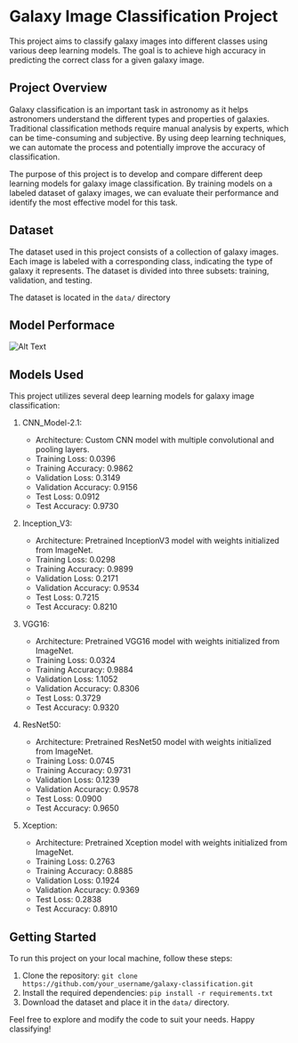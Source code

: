 # Galaxy Image Classification Project

This project aims to classify galaxy images into different classes using various deep learning models. The goal is to achieve high accuracy in predicting the correct class for a given galaxy image.

## Project Overview

Galaxy classification is an important task in astronomy as it helps astronomers understand the different types and properties of galaxies. Traditional classification methods require manual analysis by experts, which can be time-consuming and subjective. By using deep learning techniques, we can automate the process and potentially improve the accuracy of classification.

The purpose of this project is to develop and compare different deep learning models for galaxy image classification. By training models on a labeled dataset of galaxy images, we can evaluate their performance and identify the most effective model for this task.

## Dataset

The dataset used in this project consists of a collection of galaxy images. Each image is labeled with a corresponding class, indicating the type of galaxy it represents. The dataset is divided into three subsets: training, validation, and testing.

The dataset is located in the `data/` directory 
<!-- and is organized as follows:

- `data/train/`: Contains the training images.
- `data/validation/`: Contains the validation images.
- `data/test/`: Contains the testing images. -->

<!-- The dataset is balanced, meaning that it contains an equal number of images for each galaxy class. This ensures that the models are trained and evaluated on a representative distribution of classes. -->
## Model Performace 
![Alt Text](path/to/perform_table.jpg)

## Models Used

This project utilizes several deep learning models for galaxy image classification:

1. CNN_Model-2.1:
   - Architecture: Custom CNN model with multiple convolutional and pooling layers.
   - Training Loss: 0.0396
   - Training Accuracy: 0.9862
   - Validation Loss: 0.3149
   - Validation Accuracy: 0.9156
   - Test Loss: 0.0912
   - Test Accuracy: 0.9730

2. Inception_V3:
   - Architecture: Pretrained InceptionV3 model with weights initialized from ImageNet.
   - Training Loss: 0.0298
   - Training Accuracy: 0.9899
   - Validation Loss: 0.2171
   - Validation Accuracy: 0.9534
   - Test Loss: 0.7215
   - Test Accuracy: 0.8210

3. VGG16:
   - Architecture: Pretrained VGG16 model with weights initialized from ImageNet.
   - Training Loss: 0.0324
   - Training Accuracy: 0.9884
   - Validation Loss: 1.1052
   - Validation Accuracy: 0.8306
   - Test Loss: 0.3729
   - Test Accuracy: 0.9320

4. ResNet50:
   - Architecture: Pretrained ResNet50 model with weights initialized from ImageNet.
   - Training Loss: 0.0745
   - Training Accuracy: 0.9731
   - Validation Loss: 0.1239
   - Validation Accuracy: 0.9578
   - Test Loss: 0.0900
   - Test Accuracy: 0.9650

5. Xception:
   - Architecture: Pretrained Xception model with weights initialized from ImageNet.
   - Training Loss: 0.2763
   - Training Accuracy: 0.8885
   - Validation Loss: 0.1924
   - Validation Accuracy: 0.9369
   - Test Loss: 0.2838
   - Test Accuracy: 0.8910

## Getting Started

To run this project on your local machine, follow these steps:

1. Clone the repository: `git clone https://github.com/your_username/galaxy-classification.git`
2. Install the required dependencies: `pip install -r requirements.txt`
3. Download the dataset and place it in the `data/` directory.
<!-- 4. Run the desired model script, such as `python cnn_model.py` or `python inception_v3.py`.
 -->
Feel free to explore and modify the code to suit your needs. Happy classifying!

